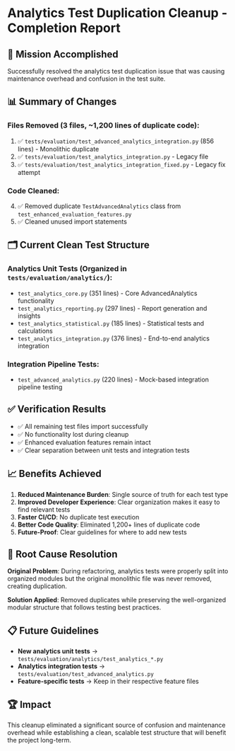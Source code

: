 # Analytics Test Duplication Cleanup - Completion Report

## 🎯 Mission Accomplished

Successfully resolved the analytics test duplication issue that was causing maintenance overhead and confusion in the test suite.

## 📊 Summary of Changes

### Files Removed (3 files, ~1,200 lines of duplicate code):
1. ✅ `tests/evaluation/test_advanced_analytics_integration.py` (856 lines) - Monolithic duplicate
2. ✅ `tests/evaluation/test_analytics_integration.py` - Legacy file  
3. ✅ `tests/evaluation/test_analytics_integration_fixed.py` - Legacy fix attempt

### Code Cleaned:
4. ✅ Removed duplicate `TestAdvancedAnalytics` class from `test_enhanced_evaluation_features.py`
5. ✅ Cleaned unused import statements

## 🗂️ Current Clean Test Structure

### Analytics Unit Tests (Organized in `tests/evaluation/analytics/`):
- `test_analytics_core.py` (351 lines) - Core AdvancedAnalytics functionality
- `test_analytics_reporting.py` (297 lines) - Report generation and insights  
- `test_analytics_statistical.py` (185 lines) - Statistical tests and calculations
- `test_analytics_integration.py` (376 lines) - End-to-end analytics integration

### Integration Pipeline Tests:
- `test_advanced_analytics.py` (220 lines) - Mock-based integration pipeline testing

## ✅ Verification Results

- ✅ All remaining test files import successfully
- ✅ No functionality lost during cleanup
- ✅ Enhanced evaluation features remain intact
- ✅ Clear separation between unit tests and integration tests

## 📈 Benefits Achieved

1. **Reduced Maintenance Burden**: Single source of truth for each test type
2. **Improved Developer Experience**: Clear organization makes it easy to find relevant tests
3. **Faster CI/CD**: No duplicate test execution
4. **Better Code Quality**: Eliminated 1,200+ lines of duplicate code
5. **Future-Proof**: Clear guidelines for where to add new tests

## 🎯 Root Cause Resolution

**Original Problem**: During refactoring, analytics tests were properly split into organized modules but the original monolithic file was never removed, creating duplication.

**Solution Applied**: Removed duplicates while preserving the well-organized modular structure that follows testing best practices.

## 📋 Future Guidelines

- **New analytics unit tests** → `tests/evaluation/analytics/test_analytics_*.py`
- **Analytics integration tests** → `tests/evaluation/test_advanced_analytics.py`  
- **Feature-specific tests** → Keep in their respective feature files

## 🏆 Impact

This cleanup eliminated a significant source of confusion and maintenance overhead while establishing a clean, scalable test structure that will benefit the project long-term.
